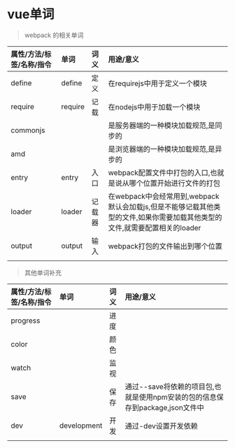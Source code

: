 # vue单词

> webpack 的相关单词

| 属性/方法/标签/名称/指令 | 单词 | 词义 | 用途/意义 |
| :--- | :--- | :--- | :--- |
| define | define | 定义 | 在requirejs中用于定义一个模块 |
| require | require | 记载 | 在nodejs中用于加载一个模块 |
| commonjs |  |  | 是服务器端的一种模块加载规范,是同步的 |
| amd |  |  | 是浏览器端的一种模块加载规范,是异步的 |
| entry | entry | 入口 | webpack配置文件中打包的入口,也就是说从哪个位置开始进行文件的打包 |
| loader | loader | 记载器 | 在webpack中会经常用到,webpack默认会加载js,但是不能够记载其他类型的文件,如果你需要加载其他类型的文件,就需要配置相关的loader |
| output | output | 输入 | webpack打包的文件输出到哪个位置 |
|  |  |  |  |

> 其他单词补充

| 属性/方法/标签/名称/指令 | 单词 | 词义 | 用途/意义 |
| :--- | :--- | :--- | :--- |
| progress |  | 进度 |  |
| color |  | 颜色 |  |
| watch |  | 监视 |  |
| save |  | 保存 | 通过--save将依赖的项目包,也就是使用npm安装的包的信息保存到package,json文件中 |
| dev | development | 开发 | 通过-dev设置开发依赖 |
|  |  |  |  |



